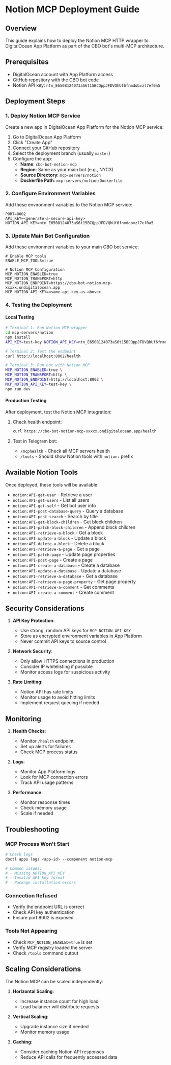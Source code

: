 # Notion MCP Deployment Guide

## Overview

This guide explains how to deploy the Notion MCP HTTP wrapper to DigitalOcean App Platform as part of the CBO bot's multi-MCP architecture.

## Prerequisites

- DigitalOcean account with App Platform access
- GitHub repository with the CBO bot code
- Notion API key: `ntn_E6508124073aS6t15BCQppJFDVQhUf6fnmdobvzl7ef0a5`

## Deployment Steps

### 1. Deploy Notion MCP Service

Create a new app in DigitalOcean App Platform for the Notion MCP service:

1. Go to DigitalOcean App Platform
2. Click "Create App"
3. Connect your GitHub repository
4. Select the deployment branch (usually `master`)
5. Configure the app:
   - **Name**: `cbo-bot-notion-mcp`
   - **Region**: Same as your main bot (e.g., NYC3)
   - **Source Directory**: `mcp-servers/notion`
   - **Dockerfile Path**: `mcp-servers/notion/Dockerfile`

### 2. Configure Environment Variables

Add these environment variables to the Notion MCP service:

```env
PORT=8002
API_KEY=<generate-a-secure-api-key>
NOTION_API_KEY=ntn_E6508124073aS6t15BCQppJFDVQhUf6fnmdobvzl7ef0a5
```

### 3. Update Main Bot Configuration

Add these environment variables to your main CBO bot service:

```env
# Enable MCP tools
ENABLE_MCP_TOOLS=true

# Notion MCP Configuration
MCP_NOTION_ENABLED=true
MCP_NOTION_TRANSPORT=http
MCP_NOTION_ENDPOINT=https://cbo-bot-notion-mcp-xxxxx.ondigitalocean.app
MCP_NOTION_API_KEY=<same-api-key-as-above>
```

### 4. Testing the Deployment

#### Local Testing

```bash
# Terminal 1: Run Notion MCP wrapper
cd mcp-servers/notion
npm install
API_KEY=test-key NOTION_API_KEY=ntn_E6508124073aS6t15BCQppJFDVQhUf6fnmdobvzl7ef0a5 npm start

# Terminal 2: Test the endpoint
curl http://localhost:8002/health

# Terminal 3: Run bot with Notion MCP
MCP_NOTION_ENABLED=true \
MCP_NOTION_TRANSPORT=http \
MCP_NOTION_ENDPOINT=http://localhost:8002 \
MCP_NOTION_API_KEY=test-key \
npm run dev
```

#### Production Testing

After deployment, test the Notion MCP integration:

1. Check health endpoint:
   ```bash
   curl https://cbo-bot-notion-mcp-xxxxx.ondigitalocean.app/health
   ```

2. Test in Telegram bot:
   - `/mcphealth` - Check all MCP servers health
   - `/tools` - Should show Notion tools with `notion:` prefix

## Available Notion Tools

Once deployed, these tools will be available:

- `notion:API-get-user` - Retrieve a user
- `notion:API-get-users` - List all users
- `notion:API-get-self` - Get bot user info
- `notion:API-post-database-query` - Query a database
- `notion:API-post-search` - Search by title
- `notion:API-get-block-children` - Get block children
- `notion:API-patch-block-children` - Append block children
- `notion:API-retrieve-a-block` - Get a block
- `notion:API-update-a-block` - Update a block
- `notion:API-delete-a-block` - Delete a block
- `notion:API-retrieve-a-page` - Get a page
- `notion:API-patch-page` - Update page properties
- `notion:API-post-page` - Create a page
- `notion:API-create-a-database` - Create a database
- `notion:API-update-a-database` - Update a database
- `notion:API-retrieve-a-database` - Get a database
- `notion:API-retrieve-a-page-property` - Get page property
- `notion:API-retrieve-a-comment` - Get comments
- `notion:API-create-a-comment` - Create comment

## Security Considerations

1. **API Key Protection**:
   - Use strong, random API keys for `MCP_NOTION_API_KEY`
   - Store as encrypted environment variables in App Platform
   - Never commit API keys to source control

2. **Network Security**:
   - Only allow HTTPS connections in production
   - Consider IP whitelisting if possible
   - Monitor access logs for suspicious activity

3. **Rate Limiting**:
   - Notion API has rate limits
   - Monitor usage to avoid hitting limits
   - Implement request queuing if needed

## Monitoring

1. **Health Checks**:
   - Monitor `/health` endpoint
   - Set up alerts for failures
   - Check MCP process status

2. **Logs**:
   - Monitor App Platform logs
   - Look for MCP connection errors
   - Track API usage patterns

3. **Performance**:
   - Monitor response times
   - Check memory usage
   - Scale if needed

## Troubleshooting

### MCP Process Won't Start

```bash
# Check logs
doctl apps logs <app-id> --component notion-mcp

# Common issues:
# - Missing NOTION_API_KEY
# - Invalid API key format
# - Package installation errors
```

### Connection Refused

- Verify the endpoint URL is correct
- Check API key authentication
- Ensure port 8002 is exposed

### Tools Not Appearing

- Check `MCP_NOTION_ENABLED=true` is set
- Verify MCP registry loaded the server
- Check `/tools` command output

## Scaling Considerations

The Notion MCP can be scaled independently:

1. **Horizontal Scaling**:
   - Increase instance count for high load
   - Load balancer will distribute requests

2. **Vertical Scaling**:
   - Upgrade instance size if needed
   - Monitor memory usage

3. **Caching**:
   - Consider caching Notion API responses
   - Reduce API calls for frequently accessed data